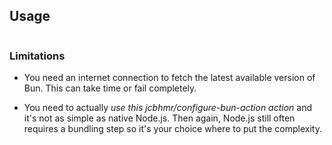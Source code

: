 ## Usage

```yml

```

### Limitations

- You need an internet connection to fetch the latest available version of Bun. This can take time or fail completely.

- You need to actually _use this jcbhmr/configure-bun-action action_ and it's not as simple as native Node.js. Then again, Node.js still often requires a bundling step so it's your choice where to put the complexity.
